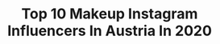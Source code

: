 ---
title: Top 10 Makeup Instagram Influencers In Austria In 2020
description: >-
  Find top makeup Instagram influencers in Austria in 2020. Most popular hashtags: #giveaway #gewinnspiel #dress #beautygiveaway.
platform: Instagram
profiles:
  - username: "sweetlifefitlife"
    fullname: >-
      SweetlifeFitlife
    location: "Austria"
    followers: 17485
    engagement: 3222
    commentsToLikes: 0.096802
    id: ckaovirdf4q6y0i7802di5s71
    verified: false
    hashtags: "#modelsearch, #tshirtoftheday, #moodday, #springdays"
  - username: "shadesbynina"
    fullname: >-
      N I N A 🖤 Make Up Artist
    location: "Austria"
    followers: 7765
    engagement: 1414
    commentsToLikes: 0.097957
    id: ck8t0ixkis7tt0j7848javd0l
    verified: false
    hashtags: "#makeup4glam, #hibiscusflower, #expectopatronum, #beautygiveaway"
  - username: "itsluciealtharwani"
    fullname: >-
      LUCIE | Fitness Coach
    location: "Austria"
    followers: 2882
    engagement: 1369
    commentsToLikes: 0.138103
    id: ckapaikb2w95p0i780n1bmlm5
    verified: false
    hashtags: ""
  - username: "isabella_leeb_"
    fullname: >-
      ISABELLA🌸
    location: "Austria"
    followers: 40382
    engagement: 1766
    commentsToLikes: 0.039156
    id: ck6ui8a6idmtf0j71cwijzpwz
    verified: false
    hashtags: "#blue, #vibes, #fashioninspo, #sports"
  - username: "_phil_makeup"
    fullname: >-
      Phil makeup
    location: "Austria"
    followers: 4245
    engagement: 1310
    commentsToLikes: 0.091526
    id: ck9wdoqjggkbk0j78onvy9hyp
    verified: false
    hashtags: "#newvideo, #dragon, #makeupjunkie, #highbeauty"
  - username: "adi.hasic"
    fullname: >-
      Adi Hasic
    location: "Austria"
    followers: 8914
    engagement: 616
    commentsToLikes: 0.024154
    id: ck5cekt64l6xu0i11ixc6oq90
    verified: false
    hashtags: "#city, #winter, #eidoutfit, #mensstyle"
  - username: "nadjahluchovsky"
    fullname: >-
      Make-upArtist-Bodypainter💄🎨
    location: "Austria"
    followers: 33963
    engagement: 111
    commentsToLikes: 0.122610
    id: ck5hrx5ayvmq60i11mxx72d7d
    verified: false
    hashtags: "#kikomilano, #smashboxaustria, #cosplaymakeup, #makeupillusion"
  - username: "poschstyle"
    fullname: >-
      Poschstyle
    location: "Austria"
    followers: 23471
    engagement: 274
    commentsToLikes: 0.016747
    id: ckaorrayzoe960i781ef6cf0t
    verified: false
    hashtags: "#dior, #action, #anna, #trend"
  - username: "lau13raa"
    fullname: >-
      CURVES • TRAVEL • FASHION
    location: "Austria"
    followers: 51496
    engagement: 1701
    commentsToLikes: 0.053503
    id: ck8t8qew4ldp60j78mfio58d4
    verified: false
    hashtags: "#romantic, #basicstyle, #neubeidm, #gewinnspiel"
  - username: "_xoxoliana_"
    fullname: >-
      🇸🇪Travel&Fashion&Creator🇸🇪
    location: "Austria"
    followers: 75852
    engagement: 553
    commentsToLikes: 0.173556
    id: ck15ua6hem6an0i19r91tkcas
    verified: false
    hashtags: "#gymmotivation, #redhead, #redhairgirls, #hmgewinnspiel"
---